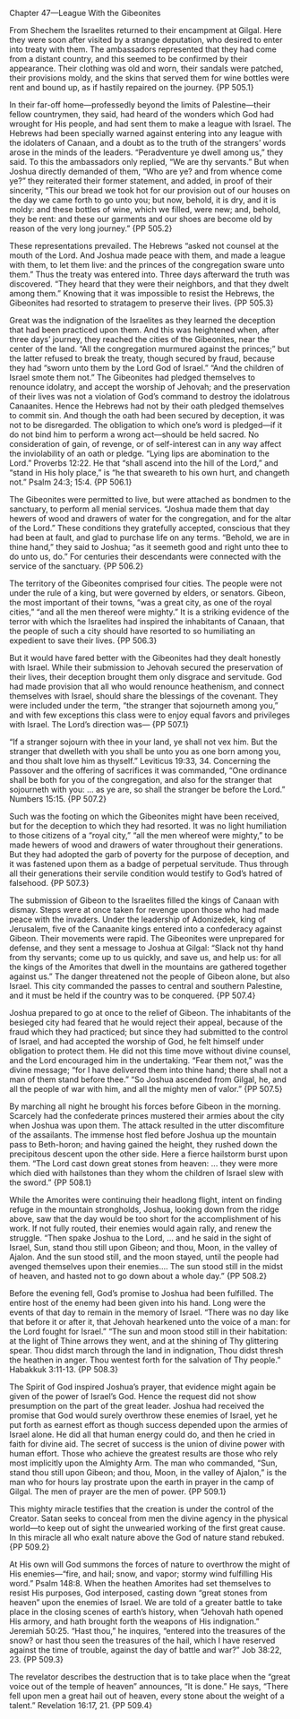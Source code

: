 Chapter 47—League With the Gibeonites

From Shechem the Israelites returned to their encampment at Gilgal. Here they were soon after visited by a strange deputation, who desired to enter into treaty with them. The ambassadors represented that they had come from a distant country, and this seemed to be confirmed by their appearance. Their clothing was old and worn, their sandals were patched, their provisions moldy, and the skins that served them for wine bottles were rent and bound up, as if hastily repaired on the journey. {PP 505.1}

In their far-off home—professedly beyond the limits of Palestine—their fellow countrymen, they said, had heard of the wonders which God had wrought for His people, and had sent them to make a league with Israel. The Hebrews had been specially warned against entering into any league with the idolaters of Canaan, and a doubt as to the truth of the strangers’ words arose in the minds of the leaders. “Peradventure ye dwell among us,” they said. To this the ambassadors only replied, “We are thy servants.” But when Joshua directly demanded of them, “Who are ye? and from whence come ye?” they reiterated their former statement, and added, in proof of their sincerity, “This our bread we took hot for our provision out of our houses on the day we came forth to go unto you; but now, behold, it is dry, and it is moldy: and these bottles of wine, which we filled, were new; and, behold, they be rent: and these our garments and our shoes are become old by reason of the very long journey.” {PP 505.2}

These representations prevailed. The Hebrews “asked not counsel at the mouth of the Lord. And Joshua made peace with them, and made a league with them, to let them live: and the princes of the congregation sware unto them.” Thus the treaty was entered into. Three days afterward the truth was discovered. “They heard that they were their neighbors, and that they dwelt among them.” Knowing that it was impossible to resist the Hebrews, the Gibeonites had resorted to stratagem to preserve their lives. {PP 505.3}

Great was the indignation of the Israelites as they learned the deception that had been practiced upon them. And this was heightened when, after three days’ journey, they reached the cities of the Gibeonites, near the center of the land. “All the congregation murmured against the princes;” but the latter refused to break the treaty, though secured by fraud, because they had “sworn unto them by the Lord God of Israel.” “And the children of Israel smote them not.” The Gibeonites had pledged themselves to renounce idolatry, and accept the worship of Jehovah; and the preservation of their lives was not a violation of God’s command to destroy the idolatrous Canaanites. Hence the Hebrews had not by their oath pledged themselves to commit sin. And though the oath had been secured by deception, it was not to be disregarded. The obligation to which one’s word is pledged—if it do not bind him to perform a wrong act—should be held sacred. No consideration of gain, of revenge, or of self-interest can in any way affect the inviolability of an oath or pledge. “Lying lips are abomination to the Lord.” Proverbs 12:22. He that “shall ascend into the hill of the Lord,” and “stand in His holy place,” is “he that sweareth to his own hurt, and changeth not.” Psalm 24:3; 15:4. {PP 506.1}

The Gibeonites were permitted to live, but were attached as bondmen to the sanctuary, to perform all menial services. “Joshua made them that day hewers of wood and drawers of water for the congregation, and for the altar of the Lord.” These conditions they gratefully accepted, conscious that they had been at fault, and glad to purchase life on any terms. “Behold, we are in thine hand,” they said to Joshua; “as it seemeth good and right unto thee to do unto us, do.” For centuries their descendants were connected with the service of the sanctuary. {PP 506.2}

The territory of the Gibeonites comprised four cities. The people were not under the rule of a king, but were governed by elders, or senators. Gibeon, the most important of their towns, “was a great city, as one of the royal cities,” “and all the men thereof were mighty.” It is a striking evidence of the terror with which the Israelites had inspired the inhabitants of Canaan, that the people of such a city should have resorted to so humiliating an expedient to save their lives. {PP 506.3}

But it would have fared better with the Gibeonites had they dealt honestly with Israel. While their submission to Jehovah secured the preservation of their lives, their deception brought them only disgrace and servitude. God had made provision that all who would renounce heathenism, and connect themselves with Israel, should share the blessings of the covenant. They were included under the term, “the stranger that sojourneth among you,” and with few exceptions this class were to enjoy equal favors and privileges with Israel. The Lord’s direction was— {PP 507.1}

“If a stranger sojourn with thee in your land, ye shall not vex him. But the stranger that dwelleth with you shall be unto you as one born among you, and thou shalt love him as thyself.” Leviticus 19:33, 34. Concerning the Passover and the offering of sacrifices it was commanded, “One ordinance shall be both for you of the congregation, and also for the stranger that sojourneth with you: ... as ye are, so shall the stranger be before the Lord.” Numbers 15:15. {PP 507.2}

Such was the footing on which the Gibeonites might have been received, but for the deception to which they had resorted. It was no light humiliation to those citizens of a “royal city,” “all the men whereof were mighty,” to be made hewers of wood and drawers of water throughout their generations. But they had adopted the garb of poverty for the purpose of deception, and it was fastened upon them as a badge of perpetual servitude. Thus through all their generations their servile condition would testify to God’s hatred of falsehood. {PP 507.3}

The submission of Gibeon to the Israelites filled the kings of Canaan with dismay. Steps were at once taken for revenge upon those who had made peace with the invaders. Under the leadership of Adonizedek, king of Jerusalem, five of the Canaanite kings entered into a confederacy against Gibeon. Their movements were rapid. The Gibeonites were unprepared for defense, and they sent a message to Joshua at Gilgal: “Slack not thy hand from thy servants; come up to us quickly, and save us, and help us: for all the kings of the Amorites that dwell in the mountains are gathered together against us.” The danger threatened not the people of Gibeon alone, but also Israel. This city commanded the passes to central and southern Palestine, and it must be held if the country was to be conquered. {PP 507.4}

Joshua prepared to go at once to the relief of Gibeon. The inhabitants of the besieged city had feared that he would reject their appeal, because of the fraud which they had practiced; but since they had submitted to the control of Israel, and had accepted the worship of God, he felt himself under obligation to protect them. He did not this time move without divine counsel, and the Lord encouraged him in the undertaking. “Fear them not,” was the divine message; “for I have delivered them into thine hand; there shall not a man of them stand before thee.” “So Joshua ascended from Gilgal, he, and all the people of war with him, and all the mighty men of valor.” {PP 507.5}

By marching all night he brought his forces before Gibeon in the morning. Scarcely had the confederate princes mustered their armies about the city when Joshua was upon them. The attack resulted in the utter discomfiture of the assailants. The immense host fled before Joshua up the mountain pass to Beth-horon; and having gained the height, they rushed down the precipitous descent upon the other side. Here a fierce hailstorm burst upon them. “The Lord cast down great stones from heaven: ... they were more which died with hailstones than they whom the children of Israel slew with the sword.” {PP 508.1}

While the Amorites were continuing their headlong flight, intent on finding refuge in the mountain strongholds, Joshua, looking down from the ridge above, saw that the day would be too short for the accomplishment of his work. If not fully routed, their enemies would again rally, and renew the struggle. “Then spake Joshua to the Lord, ... and he said in the sight of Israel, Sun, stand thou still upon Gibeon; and thou, Moon, in the valley of Ajalon. And the sun stood still, and the moon stayed, until the people had avenged themselves upon their enemies.... The sun stood still in the midst of heaven, and hasted not to go down about a whole day.” {PP 508.2}

Before the evening fell, God’s promise to Joshua had been fulfilled. The entire host of the enemy had been given into his hand. Long were the events of that day to remain in the memory of Israel. “There was no day like that before it or after it, that Jehovah hearkened unto the voice of a man: for the Lord fought for Israel.” “The sun and moon stood still in their habitation: at the light of Thine arrows they went, and at the shining of Thy glittering spear. Thou didst march through the land in indignation, Thou didst thresh the heathen in anger. Thou wentest forth for the salvation of Thy people.” Habakkuk 3:11-13. {PP 508.3}

The Spirit of God inspired Joshua’s prayer, that evidence might again be given of the power of Israel’s God. Hence the request did not show presumption on the part of the great leader. Joshua had received the promise that God would surely overthrow these enemies of Israel, yet he put forth as earnest effort as though success depended upon the armies of Israel alone. He did all that human energy could do, and then he cried in faith for divine aid. The secret of success is the union of divine power with human effort. Those who achieve the greatest results are those who rely most implicitly upon the Almighty Arm. The man who commanded, “Sun, stand thou still upon Gibeon; and thou, Moon, in the valley of Ajalon,” is the man who for hours lay prostrate upon the earth in prayer in the camp of Gilgal. The men of prayer are the men of power. {PP 509.1}

This mighty miracle testifies that the creation is under the control of the Creator. Satan seeks to conceal from men the divine agency in the physical world—to keep out of sight the unwearied working of the first great cause. In this miracle all who exalt nature above the God of nature stand rebuked. {PP 509.2}

At His own will God summons the forces of nature to overthrow the might of His enemies—“fire, and hail; snow, and vapor; stormy wind fulfilling His word.” Psalm 148:8. When the heathen Amorites had set themselves to resist His purposes, God interposed, casting down “great stones from heaven” upon the enemies of Israel. We are told of a greater battle to take place in the closing scenes of earth’s history, when “Jehovah hath opened His armory, and hath brought forth the weapons of His indignation.” Jeremiah 50:25. “Hast thou,” he inquires, “entered into the treasures of the snow? or hast thou seen the treasures of the hail, which I have reserved against the time of trouble, against the day of battle and war?” Job 38:22, 23. {PP 509.3}

The revelator describes the destruction that is to take place when the “great voice out of the temple of heaven” announces, “It is done.” He says, “There fell upon men a great hail out of heaven, every stone about the weight of a talent.” Revelation 16:17, 21. {PP 509.4}
